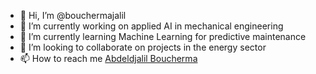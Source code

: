- 👋 Hi, I’m @bouchermajalil
- 👀 I’m currently working on applied AI in mechanical engineering
- 🌱 I’m currently learning Machine Learning for predictive maintenance
- 💞️ I’m looking to collaborate on projects in the energy sector
- 📫 How to reach me [ Abdeldjalil Boucherma ](https://www.linkedin.com/in/abdeldjalil-boucherma-a03b51195/)

<!---
bouchermajalil/bouchermajalil is a ✨ special ✨ repository because its `README.md` (this file) appears on your GitHub profile.
You can click the Preview link to take a look at your changes.
--->
